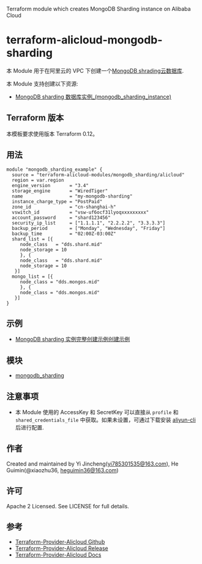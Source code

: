 Terraform module which creates MongoDB Sharding instance on Alibaba Cloud

 terraform-alicloud-mongodb-sharding
=====================================================================


本 Module 用于在阿里云的 VPC 下创建一个[MongoDB shrading云数据库](https://help.aliyun.com/document_detail/26558.html). 

本 Module 支持创建以下资源:

* [MongoDB sharding 数据库实例_(mongodb_sharding_instance)](https://www.terraform.io/docs/providers/alicloud/r/mongodb_sharding_instance.html)

## Terraform 版本

本模板要求使用版本 Terraform 0.12。

## 用法

```hcl
module "mongodb_sharding_example" {
  source = "terraform-alicloud-modules/mongodb_sharding/alicloud"
  region = var.region
  engine_version       = "3.4"
  storage_engine       = "WiredTiger"
  name                 = "my-mongodb-sharding"
  instance_charge_type = "PostPaid"
  zone_id              = "cn-shanghai-h"
  vswitch_id           = "vsw-uf6ocf31lyoqxxxxxxxxx"
  account_password     = "shard123456"
  security_ip_list     = ["1.1.1.1", "2.2.2.2", "3.3.3.3"]
  backup_period        = ["Monday", "Wednesday", "Friday"]
  backup_time          = "02:00Z-03:00Z"
  shard_list = [{
     node_class   = "dds.shard.mid"
     node_storage = 10
     }, {
     node_class   = "dds.shard.mid"
     node_storage = 10
   }]
  mongo_list = [{
     node_class = "dds.mongos.mid"
     }, {
     node_class = "dds.mongos.mid"
   }]
}
```

## 示例

* [MongoDB sharding 实例完整创建示例创建示例](https://github.com/terraform-alicloud-modules/terraform-alicloud-mongodb_sharding/tree/master/examples/mongodb_sharding)

## 模块

* [mongodb_sharding](https://github.com/terraform-alicloud-mongodb_sharding/tree/mongodb/modules/mongodb_sharding)

## 注意事项

* 本 Module 使用的 AccessKey 和 SecretKey 可以直接从 `profile` 和 `shared_credentials_file` 中获取。如果未设置，可通过下载安装 [aliyun-cli](https://github.com/aliyun/aliyun-cli#installation) 后进行配置.

作者
-------
Created and maintained by Yi Jincheng(yi785301535@163.com), He Guimin(@xiaozhu36, heguimin36@163.com)

许可
----
Apache 2 Licensed. See LICENSE for full details.

参考
---------
* [Terraform-Provider-Alicloud Github](https://github.com/terraform-providers/terraform-provider-alicloud)
* [Terraform-Provider-Alicloud Release](https://releases.hashicorp.com/terraform-provider-alicloud/)
* [Terraform-Provider-Alicloud Docs](https://www.terraform.io/docs/providers/alicloud/index.html)


